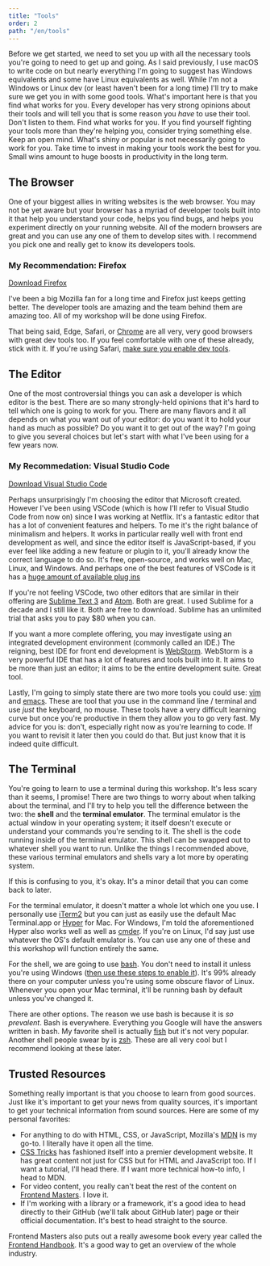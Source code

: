 ```yaml
---
title: "Tools"
order: 2
path: "/en/tools"
---
```


Before we get started, we need to set you up with all the necessary tools you're going to need to get up and going. As I said previously, I use macOS to write code on but nearly everything I'm going to suggest has Windows equivalents and some have Linux equivalents as well. While I'm not a Windows or Linux dev (or least haven't been for a long time) I'll try to make sure we get you in with some good tools. What's important here is that you find what works for you. Every developer has very strong opinions about their tools and will tell you that is some reason you _have_ to use their tool. Don't listen to them. Find what works for you. If you find yourself fighting your tools more than they're helping you, consider trying something else. Keep an open mind. What's shiny or popular is not necessarily going to work for you. Take time to invest in making your tools work the best for you. Small wins amount to huge boosts in productivity in the long term.

## The Browser

One of your biggest allies in writing websites is the web browser. You may not be yet aware but your browser has a myriad of developer tools built into it that help you understand your code, helps you find bugs, and helps you experiment directly on your running website. All of the modern browsers are great and you can use any one of them to develop sites with. I recommend you pick one and really get to know its developers tools.

### My Recommendation: Firefox

[Download Firefox][firefox]

I've been a big Mozilla fan for a long time and Firefox just keeps getting better. The developer tools are amazing and the team behind them are amazing too. All of my workshop will be done using Firefox.

That being said, Edge, Safari, or [Chrome][chrome] are all very, very good browsers with great dev tools too. If you feel comfortable with one of these already, stick with it. If you're using Safari, [make sure you enable dev tools][dev-tools].

## The Editor

One of the most controversial things you can ask a developer is which editor is the best. There are so many strongly-held opinions that it's hard to tell which one is going to work for you. There are many flavors and it all depends on what you want out of your editor: do you want it to hold your hand as much as possible? Do you want it to get out of the way? I'm going to give you several choices but let's start with what I've been using for a few years now.

### My Recommedation: Visual Studio Code

[Download Visual Studio Code][vscode]

Perhaps unsurprisingly I'm choosing the editor that Microsoft created. However I've been using VSCode (which is how I'll refer to Visual Studio Code from now on) since I was working at Netflix. It's a fantastic editor that has a lot of convenient features and helpers. To me it's the right balance of minimalism and helpers. It works in particular really well with front end development as well, and since the editor itself is JavaScript-based, if you ever feel like adding a new feature or plugin to it, you'll already know the correct language to do so. It's free, open-source, and works well on Mac, Linux, and Windows. And perhaps one of the best features of VSCode is it has a [huge amount of available plug ins][vscode-marketplace]

If you're not feeling VSCode, two other editors that are similar in their offering are [Sublime Text 3][st3] and [Atom][atom]. Both are great. I used Sublime for a decade and I still like it. Both are free to download. Sublime has an unlimited trial that asks you to pay $80 when you can.

If you want a more complete offering, you may investigate using an integrated development environment (commonly called an IDE.) The reigning, best IDE for front end development is [WebStorm][webstorm]. WebStorm is a very powerful IDE that has a lot of features and tools built into it. It aims to be more than just an editor; it aims to be the entire development suite. Great tool.

Lastly, I'm going to simply state there are two more tools you could use: [vim][vim] and [emacs][emacs]. These are tool that you use in the command line / terminal and use _just_ the keyboard, no mouse. These tools have a very difficult learning curve but once you're productive in them they allow you to go very fast. My advice for you is: don't, especially right now as you're learning to code. If you want to revisit it later then you could do that. But just know that it is indeed quite difficult.

## The Terminal

You're going to learn to use a terminal during this workshop. It's less scary than it seems, I promise! There are two things to worry about when talking about the terminal, and I'll try to help you tell the difference between the two: the **shell** and the **terminal emulator**. The terminal emulator is the actual window in your operating system; it itself doesn't execute or understand your commands you're sending to it. The shell is the code running inside of the terminal emulator. This shell can be swapped out to whatever shell you want to run. Unlike the things I recommended above, these various terminal emulators and shells vary a lot more by operating system.

If this is confusing to you, it's okay. It's a minor detail that you can come back to later.

For the terminal emulator, it doesn't matter a whole lot which one you use. I personally use [iTerm2][iterm] but you can just as easily use the default Mac Terminal.app or [Hyper][hyper] for Mac. For Windows, I'm told the aforementioned Hyper also works well as well as [cmder][cmder]. If you're on Linux, I'd say just use whatever the OS's default emulator is. You can use any one of these and this workshop will function entirely the same.

For the shell, we are going to use [bash][bash]. You don't need to install it unless you're using Windows ([then use these steps to enable it][windows-bash]). It's 99% already there on your computer unless you're using some obscure flavor of Linux. Whenever you open your Mac terminal, it'll be running bash by default unless you've changed it.

There are other options. The reason we use bash is because it is _so prevalent_. Bash is everywhere. Everything you Google will have the answers written in bash. My favorite shell is actually [fish][fish] but it's not very popular. Another shell people swear by is [zsh][zsh]. These are all very cool but I recommend looking at these later.

## Trusted Resources

Something really important is that you choose to learn from good sources. Just like it's important to get your news from quality sources, it's important to get your technical information from sound sources. Here are some of my personal favorites:

* For anything to do with HTML, CSS, or JavaScript, Mozilla's [MDN][mdn] is my go-to. I literally have it open all the time.
* [CSS Tricks][css] has fashioned itself into a premier development website. It has great content not just for CSS but for HTML and JavaScript too. If I want a tutorial, I'll head there. If I want more technical how-to info, I head to MDN.
* For video content, you really can't beat the rest of the content on [Frontend Masters][fem]. I love it.
* If I'm working with a library or a framework, it's a good idea to head directly to their GitHub (we'll talk about GitHub later) page or their official documentation. It's best to head straight to the source.

Frontend Masters also puts out a really awesome book every year called the [Frontend Handbook][fem-hb]. It's a good way to get an overview of the whole industry.

[dev-tools]: https://developer.apple.com/library/content/documentation/NetworkingInternetWeb/Conceptual/Web_Inspector_Tutorial/EnableWebInspector/EnableWebInspector.html
[firefox]: https://www.mozilla.org/en-US/firefox/new/
[chrome]: https://www.google.com/chrome/
[vscode]: https://aka.ms/visual-studio-code
[vscode-marketplace]: https://aka.ms/vscode-marketplace
[st3]: https://www.sublimetext.com/
[atom]: https://atom.io
[webstorm]: https://www.jetbrains.com/webstorm/
[vim]: https://www.vim.org/
[emacs]: https://www.gnu.org/software/emacs/
[iterm]: https://www.iterm2.com/
[hyper]: https://hyper.is/
[cmder]: http://cmder.net/
[bash]: https://www.gnu.org/software/bash/
[windows-bash]: https://docs.microsoft.com/en-us/windows/wsl/install-win10
[fish]: https://fishshell.com/
[zsh]: http://www.zsh.org/
[fem-hb]: https://frontendmasters.com/books/front-end-handbook/2018/
[fem]: https://frontendmasters.com/
[css]: https://css-tricks.com/
[mdn]: https://developer.mozilla.org/en-US/
